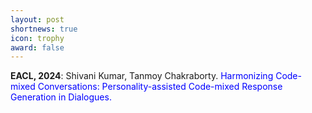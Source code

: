```yaml
---
layout: post
shortnews: true
icon: trophy
award: false
---
```



<b>EACL, 2024</b>: Shivani Kumar, Tanmoy Chakraborty. <font color="blue">Harmonizing Code-mixed Conversations: Personality-assisted Code-mixed Response Generation in Dialogues.</font>
